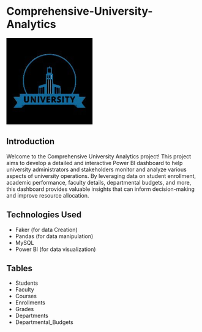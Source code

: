 # Comprehensive-University-Analytics
![University Logo](https://github.com/Sibasankar2382/Comprehensive-University-Analytics/blob/main/University_logo.png)
## Introduction
Welcome to the Comprehensive University Analytics project! This project aims to develop a detailed and interactive Power BI dashboard to help university administrators and stakeholders monitor and analyze various aspects of university operations. By leveraging data on student enrollment, academic performance, faculty details, departmental budgets, and more, this dashboard provides valuable insights that can inform decision-making and improve resource allocation.
## Technologies Used
* Faker (for data Creation)
* Pandas (for data manipulation)
* MySQL
* Power BI (for data visualization)
## Tables
* Students
* Faculty
* Courses
* Enrollments
* Grades
* Departments
* Departmental_Budgets

